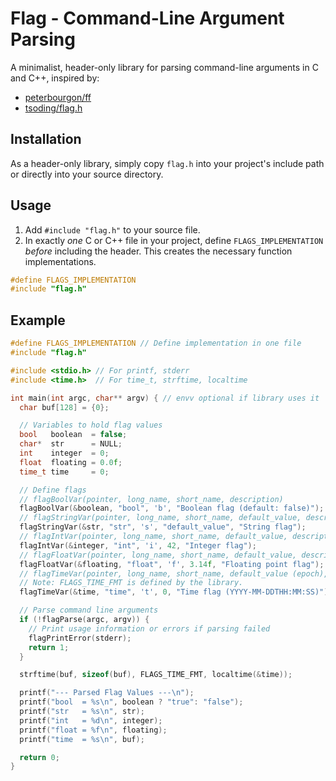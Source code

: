 # Flag - Command-Line Argument Parsing

A minimalist, header-only library for parsing command-line arguments in C and C++, inspired by:
- [peterbourgon/ff](https://github.com/peterbourgon/ff)
- [tsoding/flag.h](https://github.com/tsoding/flag.h)

## Installation

As a header-only library, simply copy `flag.h` into your project's include path
or directly into your source directory.

## Usage

1. Add `#include "flag.h"` to your source file.
2. In exactly *one* C or C++ file in your project, define `FLAGS_IMPLEMENTATION` *before* including the header. This creates the necessary function implementations.
```c
#define FLAGS_IMPLEMENTATION
#include "flag.h"
```

## Example

```c
#define FLAGS_IMPLEMENTATION // Define implementation in one file
#include "flag.h"

#include <stdio.h> // For printf, stderr
#include <time.h>  // For time_t, strftime, localtime

int main(int argc, char** argv) { // envv optional if library uses it
  char buf[128] = {0};

  // Variables to hold flag values
  bool   boolean  = false;
  char*  str      = NULL;
  int    integer  = 0;
  float  floating = 0.0f;
  time_t time     = 0;

  // Define flags
  // flagBoolVar(pointer, long_name, short_name, description)
  flagBoolVar(&boolean, "bool", 'b', "Boolean flag (default: false)");
  // flagStringVar(pointer, long_name, short_name, default_value, description)
  flagStringVar(&str, "str", 's', "default_value", "String flag");
  // flagIntVar(pointer, long_name, short_name, default_value, description)
  flagIntVar(&integer, "int", 'i', 42, "Integer flag");
  // flagFloatVar(pointer, long_name, short_name, default_value, description)
  flagFloatVar(&floating, "float", 'f', 3.14f, "Floating point flag");
  // flagTimeVar(pointer, long_name, short_name, default_value (epoch), description)
  // Note: FLAGS_TIME_FMT is defined by the library.
  flagTimeVar(&time, "time", 't', 0, "Time flag (YYYY-MM-DDTHH:MM:SS)");

  // Parse command line arguments
  if (!flagParse(argc, argv)) {
    // Print usage information or errors if parsing failed
    flagPrintError(stderr);
    return 1;
  }

  strftime(buf, sizeof(buf), FLAGS_TIME_FMT, localtime(&time));

  printf("--- Parsed Flag Values ---\n");
  printf("bool  = %s\n", boolean ? "true": "false");
  printf("str   = %s\n", str);
  printf("int   = %d\n", integer);
  printf("float = %f\n", floating);
  printf("time  = %s\n", buf);

  return 0;
}
```
